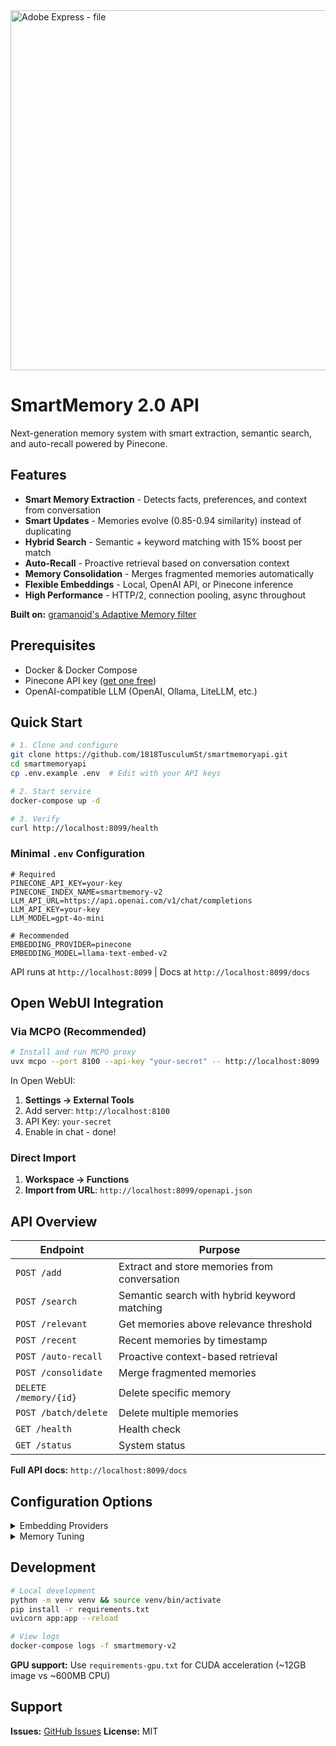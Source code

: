 <img width="1024" height="576" alt="Adobe Express - file" src="https://github.com/user-attachments/assets/0d591de8-f907-4313-8233-13c89b59a2f3" />

# SmartMemory 2.0 API

Next-generation memory system with smart extraction, semantic search, and auto-recall powered by Pinecone.

## Features

- **Smart Memory Extraction** - Detects facts, preferences, and context from conversation
- **Smart Updates** - Memories evolve (0.85-0.94 similarity) instead of duplicating
- **Hybrid Search** - Semantic + keyword matching with 15% boost per match
- **Auto-Recall** - Proactive retrieval based on conversation context
- **Memory Consolidation** - Merges fragmented memories automatically
- **Flexible Embeddings** - Local, OpenAI API, or Pinecone inference
- **High Performance** - HTTP/2, connection pooling, async throughout

**Built on:** [gramanoid's Adaptive Memory filter](https://github.com/gramanoid/owui-adaptive-memory)

## Prerequisites

- Docker & Docker Compose
- Pinecone API key ([get one free](https://www.pinecone.io/))
- OpenAI-compatible LLM (OpenAI, Ollama, LiteLLM, etc.)

## Quick Start

```bash
# 1. Clone and configure
git clone https://github.com/1818TusculumSt/smartmemoryapi.git
cd smartmemoryapi
cp .env.example .env  # Edit with your API keys

# 2. Start service
docker-compose up -d

# 3. Verify
curl http://localhost:8099/health
```

### Minimal `.env` Configuration

```env
# Required
PINECONE_API_KEY=your-key
PINECONE_INDEX_NAME=smartmemory-v2
LLM_API_URL=https://api.openai.com/v1/chat/completions
LLM_API_KEY=your-key
LLM_MODEL=gpt-4o-mini

# Recommended
EMBEDDING_PROVIDER=pinecone
EMBEDDING_MODEL=llama-text-embed-v2
```

API runs at `http://localhost:8099` | Docs at `http://localhost:8099/docs`

## Open WebUI Integration

### Via MCPO (Recommended)

```bash
# Install and run MCPO proxy
uvx mcpo --port 8100 --api-key "your-secret" -- http://localhost:8099
```

In Open WebUI:
1. **Settings → External Tools**
2. Add server: `http://localhost:8100`
3. API Key: `your-secret`
4. Enable in chat - done!

### Direct Import

1. **Workspace → Functions**
2. **Import from URL**: `http://localhost:8099/openapi.json`

## API Overview

| Endpoint | Purpose |
|----------|---------|
| `POST /add` | Extract and store memories from conversation |
| `POST /search` | Semantic search with hybrid keyword matching |
| `POST /relevant` | Get memories above relevance threshold |
| `POST /recent` | Recent memories by timestamp |
| `POST /auto-recall` | Proactive context-based retrieval |
| `POST /consolidate` | Merge fragmented memories |
| `DELETE /memory/{id}` | Delete specific memory |
| `POST /batch/delete` | Delete multiple memories |
| `GET /health` | Health check |
| `GET /status` | System status |

**Full API docs:** `http://localhost:8099/docs`

## Configuration Options

<details>
<summary>Embedding Providers</summary>

**Pinecone (Recommended):**
```env
EMBEDDING_PROVIDER=pinecone
EMBEDDING_MODEL=llama-text-embed-v2
```

**Local:** `EMBEDDING_PROVIDER=local` | **API:** `EMBEDDING_PROVIDER=api`

[Full configuration guide →](docs/CONFIGURATION.md)
</details>

<details>
<summary>Memory Tuning</summary>

```env
MIN_CONFIDENCE=0.5         # Lower = more memories captured
RELEVANCE_THRESHOLD=0.55   # Lower = more memories recalled
DEDUP_THRESHOLD=0.95       # Similarity for duplicates
```
</details>

## Development

```bash
# Local development
python -m venv venv && source venv/bin/activate
pip install -r requirements.txt
uvicorn app:app --reload

# View logs
docker-compose logs -f smartmemory-v2
```

**GPU support:** Use `requirements-gpu.txt` for CUDA acceleration (~12GB image vs ~600MB CPU)

## Support

**Issues:** [GitHub Issues](https://github.com/1818TusculumSt/smartmemoryapi/issues)
**License:** MIT
